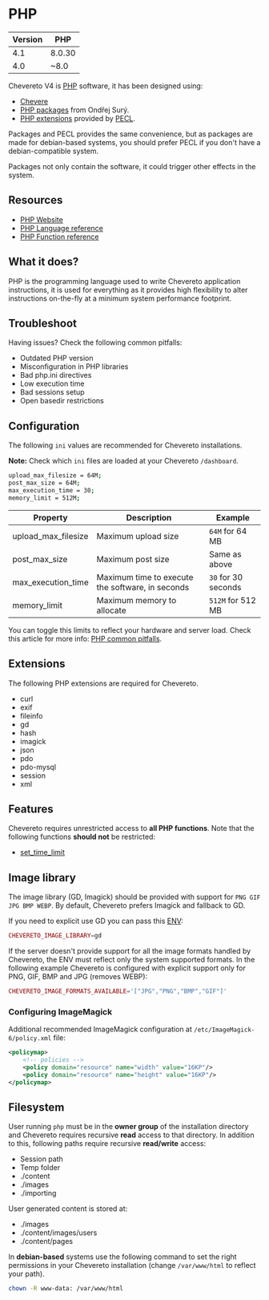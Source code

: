 # PHP

| Version | PHP    |
| ------- | ------ |
| 4.1     | 8.0.30 |
| 4.0     | ~8.0   |

Chevereto V4 is [PHP](https://php.net/) software, it has been designed using:

* [Chevere](https://chevere.org/)
* [PHP packages](https://deb.sury.org/) from Ondřej Surý.
* [PHP extensions](https://www.php.net/manual/en/extensions.membership.php) provided by [PECL](https://pecl.php.net/).

Packages and PECL provides the same convenience, but as packages are made for debian-based systems, you should prefer PECL if you don't have a debian-compatible system.

Packages not only contain the software, it could trigger other effects in the system.

## Resources

* [PHP Website](https://php.net)
* [PHP Language reference](https://php.net/langref)
* [PHP Function reference](https://php.net/funcref)

## What it does?

PHP is the programming language used to write Chevereto application instructions, it is used for everything as it provides high flexibility to alter instructions on-the-fly at a minimum system performance footprint.

## Troubleshoot

Having issues? Check the following common pitfalls:

* Outdated PHP version
* Misconfiguration in PHP libraries
* Bad php.ini directives
* Low execution time
* Bad sessions setup
* Open basedir restrictions

## Configuration

The following `ini` values are recommended for Chevereto installations.

**Note:** Check which `ini` files are loaded at your Chevereto `/dashboard`.

```sh
upload_max_filesize = 64M;
post_max_size = 64M;
max_execution_time = 30;
memory_limit = 512M;
```

| Property            | Description                                      | Example             |
| ------------------- | ------------------------------------------------ | ------------------- |
| upload_max_filesize | Maximum upload size                              | `64M` for 64 MB     |
| post_max_size       | Maximum post size                                | Same as above       |
| max_execution_time  | Maximum time to execute the software, in seconds | `30` for 30 seconds |
| memory_limit        | Maximum memory to allocate                       | `512M` for 512 MB   |

You can toggle this limits to reflect your hardware and server load. Check this article for more info: [PHP common pitfalls](http://www.php.net/manual/en/features.file-upload.common-pitfalls.php).

## Extensions

The following PHP extensions are required for Chevereto.

* curl
* exif
* fileinfo
* gd
* hash
* imagick
* json
* pdo
* pdo-mysql
* session
* xml

## Features

Chevereto requires unrestricted access to **all PHP functions**. Note that the following functions **should not** be restricted:

* [set_time_limit](https://www.php.net/set-time-limit)

## Image library

The image library (GD, Imagick) should be provided with support for `PNG GIF JPG BMP WEBP`. By default, Chevereto prefers Imagick and fallback to GD.

If you need to explicit use GD you can pass this [ENV](../configuration/environment.md#image-handling-variables):

```php
CHEVERETO_IMAGE_LIBRARY=gd
```

If the server doesn't provide support for all the image formats handled by Chevereto, the ENV must reflect only the system supported formats. In the following example Chevereto is configured with explicit support only for PNG, GIF, BMP and JPG (removes WEBP):

```php
CHEVERETO_IMAGE_FORMATS_AVAILABLE='["JPG","PNG","BMP","GIF"]'
```

### Configuring ImageMagick

Additional recommended ImageMagick configuration at `/etc/ImageMagick-6/policy.xml` file:

```xml
<policymap>
    <!-- policies -->
    <policy domain="resource" name="width" value="16KP"/>
    <policy domain="resource" name="height" value="16KP"/>
</policymap>
```

## Filesystem

User running `php` must be in the **owner group** of the installation directory and Chevereto requires recursive **read** access to that directory. In addition to this, following paths require recursive **read/write** access:

* Session path
* Temp folder
* ./content
* ./images
* ./importing

User generated content is stored at:

* ./images
* ./content/images/users
* ./content/pages

In **debian-based** systems use the following command to set the right permissions in your Chevereto installation (change `/var/www/html` to reflect your path).

```sh
chown -R www-data: /var/www/html
```
